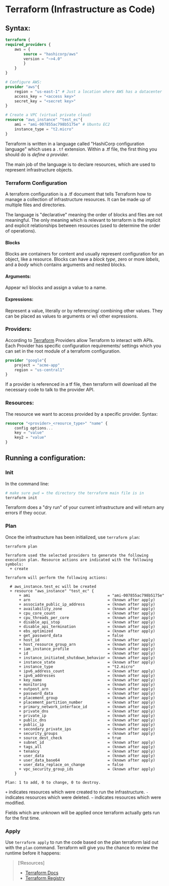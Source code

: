 

# Terraform (Infrastructure as Code)
## Syntax:
```Terraform
terraform {
required_providers {
	aws = {
		source = "hashicorp/aws"
		version = "~>4.0"
		}
	}
}

# Configure AWS:
provider "aws"{
	region = "us-east-1" # Just a location where AWS has a datacenter
	access_key = "<access key>"
	secret_key = "<secret key>"
}

# Create a VPC (virtual private cloud)
resource "aws_instance" "test_ec"{
	ami = "ami-007855ac798b5175e" # Ubuntu EC2
	instance_type = "t2.micro"
}
```
Terraform is written in a language called "HashiCorp configuration language" which uses a `.tf` extension. Within a .tf file, the first thing you should do is *define a provider.*

The main job of the language is to declare resources, which are used to represent infrastructure objects.
### Terraform Configuration
A terraform configuration is a .tf document that tells Terraform how to manage a collection of infrastructure resources. It can be made up of multiple files and directories.

The language is "declarative" meaning the order of blocks and files are not meaningful. The only meaning which is relevant to terraform is the implicit and explicit relationships between resources (used to determine the order of operations).
#### Blocks
Blocks are containers for content and usually represent configuration for an object, like a resource. Blocks can have a *block type*, zero or more *labels*, and a *body* which contains arguments and nested blocks.
#### Arguments:
Appear w/i blocks and assign a value to a name.
#### Expressions:
Represent a value, literally or by referencing/ combining other values. They can be placed as values to arguments or w/i other expressions.
### Providers:
According to [Terraform](https://developer.hashicorp.com/terraform/language/providers/configuration) Providers allow Terraform to interact with APIs. Each Provider has specific configuration requirements/ settings which you can set in the root module of a terraform configuration.
```Terraform
provider "google"{
	project = "acme-app"
	region = "us-central1"
}
```
If a provider is referenced in a tf file, then terraform will download all the necessary code to talk to the provider API.
### Resources:
The resource we want to access provided by a specific provider. Syntax:
```Terraform
resource "<provider>_<reource_type>" "name" {
	config options...
	key = "value"
	key2 = "value"
}
```
## Running a configuration:
### Init
In the command line:
```bash
# make sure pwd = the directory the terraform main file is in
terraform init
```
Terraform does a "dry run" of your current infrastructure and will return any errors if they occur.
### Plan
Once the infrastructure has been initialized, use `terraform plan`:
```shell
terraform plan

Terraform used the selected providers to generate the following execution plan. Resource actions are indicated with the following symbols:
  + create

Terraform will perform the following actions:

  # aws_instance.test_ec will be created
  + resource "aws_instance" "test_ec" {
      + ami                                  = "ami-007855ac798b5175e"
      + arn                                  = (known after apply)
      + associate_public_ip_address          = (known after apply)
      + availability_zone                    = (known after apply)
      + cpu_core_count                       = (known after apply)
      + cpu_threads_per_core                 = (known after apply)
      + disable_api_stop                     = (known after apply)
      + disable_api_termination              = (known after apply)
      + ebs_optimized                        = (known after apply)
      + get_password_data                    = false
      + host_id                              = (known after apply)
      + host_resource_group_arn              = (known after apply)
      + iam_instance_profile                 = (known after apply)
      + id                                   = (known after apply)
      + instance_initiated_shutdown_behavior = (known after apply)
      + instance_state                       = (known after apply)
      + instance_type                        = "t2.micro"
      + ipv6_address_count                   = (known after apply)
      + ipv6_addresses                       = (known after apply)
      + key_name                             = (known after apply)
      + monitoring                           = (known after apply)
      + outpost_arn                          = (known after apply)
      + password_data                        = (known after apply)
      + placement_group                      = (known after apply)
      + placement_partition_number           = (known after apply)
      + primary_network_interface_id         = (known after apply)
      + private_dns                          = (known after apply)
      + private_ip                           = (known after apply)
      + public_dns                           = (known after apply)
      + public_ip                            = (known after apply)
      + secondary_private_ips                = (known after apply)
      + security_groups                      = (known after apply)
      + source_dest_check                    = true
      + subnet_id                            = (known after apply)
      + tags_all                             = (known after apply)
      + tenancy                              = (known after apply)
      + user_data                            = (known after apply)
      + user_data_base64                     = (known after apply)
      + user_data_replace_on_change          = false
      + vpc_security_group_ids               = (known after apply)
    }

Plan: 1 to add, 0 to change, 0 to destroy.
```
`+` indicates resources which were created to run the infrastructure.
`-` indicates resources which were deleted.
`~` indicates resources which were modified.

Fields which are unknown will be applied once terraform actually gets run for the first time.
### Apply
Use `terraform apply` to run the code based on the plan terraform laid out with the `plan` command. Terraform will give you the chance to review the runtime before it happens:

>[!Resources]
> - [Terraform Docs](https://developer.hashicorp.com/terraform/intro)
> - [Terraform Registry](https://registry.terraform.io/)


